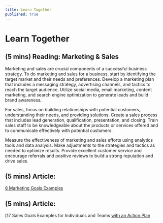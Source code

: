 ```yaml
---
title: Learn Together
published: true
---
```

# Learn Together

## (5 mins) Reading: Marketing & Sales

Marketing and sales are crucial components of a successful business strategy. To do marketing and sales for a business, start by identifying the target market and their needs and preferences. Develop a marketing plan that includes a messaging strategy, advertising channels, and tactics to reach the target audience. Utilize social media, email marketing, content marketing, and search engine optimization to generate leads and build brand awareness.

For sales, focus on building relationships with potential customers, understanding their needs, and providing solutions. Create a sales process that includes lead generation, qualification, presentation, and closing. Train sales staff to be knowledgeable about the products or services offered and to communicate effectively with potential customers.

Measure the effectiveness of marketing and sales efforts using analytics tools and data analysis. Make adjustments to the strategies and tactics as needed to optimize results. Provide excellent customer service and encourage referrals and positive reviews to build a strong reputation and drive sales.

## (5 mins) Article: 
[8 Marketing Goals Examples](https://clickup.com/blog/marketing-goals/)

## (5 mins) Article: 
[17 Sales Goals Examples for Individuals and Teams [with an Action Plan](https://www.leadsquared.com/learn/sales/sales-goals-examples-for-success/)

